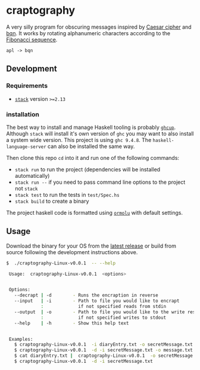 # craptography

A very silly program for obscuring messages inspired by [Caesar cipher](https://en.wikipedia.org/wiki/Caesar_cipher) and [bqn](https://www.aplwiki.com/wiki/BQN). It works by rotating alphanumeric characters according to the [Fibonacci sequence](https://en.wikipedia.org/wiki/Fibonacci_sequence).

```
apl -> bqn
```

## Development

### Requirements

- [`stack`](https://docs.haskellstack.org/en/stable/) version `>=2.13`

### installation

The best way to install and manage Haskell tooling is probably [`ghcup`](https://www.haskell.org/ghcup/). Although `stack` will install it's own version of `ghc` you may want to also install a system wide version. This project is using `ghc 9.4.8`. The `haskell-language-server` can also be installed the same way.

Then clone this repo `cd` into it and run one of the following commands:

- `stack run` to run the project (dependencies will be installed automatically)
- `stack run --` if you need to pass command line options to the project not `stack`
- `stack test` to run the tests in `test/Spec.hs`
- `stack build` to create a binary

The project haskell code is formatted using  [`ormolu`](https://hackage.haskell.org/package/ormolu) with default settings.

## Usage

Download the binary for your OS from the [latest release](https://github.com/aaaaargZombies/craptography/releases/latest) or build from source following the development instructions above.

```sh
$  ./craptography-Linux-v0.0.1  -- --help

 Usage:  craptography-Linux-v0.0.1  <options>


 Options:
   --decrapt | -d        - Runs the encraption in reverse
   --input   | -i        - Path to file you would like to encrapt
             :             if not specified reads from stdin
   --output  | -o        - Path to file you would like to the write result
             :             if not specified writes to stdout
   --help    | -h        - Show this help text


 Examples:
   $ craptography-Linux-v0.0.1  -i diaryEntry.txt -o secretMessage.txt
   $ craptography-Linux-v0.0.1  -d -i secretMessage.txt -o message.txt
   $ cat diaryEntry.txt |  craptography-Linux-v0.0.1  -o secretMessage.txt
   $ craptography-Linux-v0.0.1  -d -i secretMessage.txt
```
